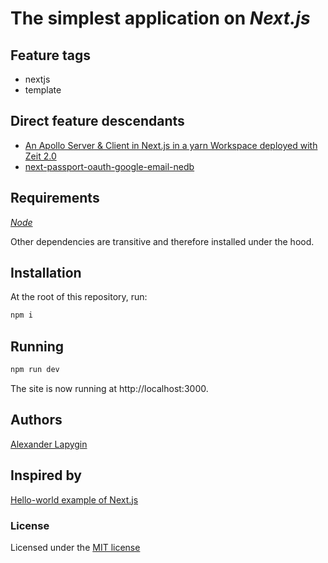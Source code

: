 # The simplest application on  *Next.js*

## Feature tags

- nextjs
- template

## Direct feature descendants

- [An Apollo Server & Client in Next.js in a yarn Workspace deployed with Zeit 2.0](https://github.com/softspider/zeit-now-next-typescript-graphql-apollo)
- [next-passport-oauth-google-email-nedb](https://github.com/softspider/next-passport-oauth-google-email-nedb)

## Requirements

[*Node*](https://nodejs.org/en/download/package-manager/)

Other dependencies are transitive and therefore installed under the hood.

## Installation

At the root of this repository, run:

```sh
npm i
```

## Running

```sh
npm run dev
```

The site is now running at http://localhost:3000.  

## Authors

[Alexander Lapygin](https://github.com/AlexanderLapygin)

## Inspired by

[Hello-world example of Next.js](https://github.com/zeit/next.js/tree/canary/examples/hello-world)

### License

Licensed under the [MIT license](./LICENSE)
